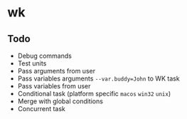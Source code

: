 # wk

## Todo

* Debug commands
* Test units
* Pass arguments from user
* Pass variables arguments `--var.buddy=John` to WK task
* Pass variables from user
* Conditional task (platform specific `macos` `win32` `unix`)
* Merge with global conditions
* Concurrent task